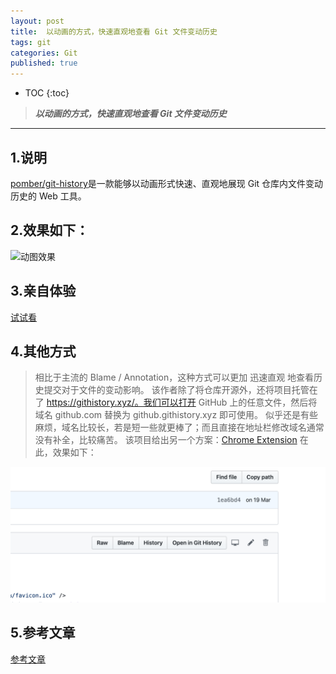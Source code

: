 ```yaml
---
layout: post
title:  以动画的方式，快速直观地查看 Git 文件变动历史
tags: git 
categories: Git
published: true
---
```


* TOC 
{:toc}

>***以动画的方式，快速直观地查看 Git 文件变动历史***

---
## 1.说明
[pomber/git-history](https://github.com/pomber/git-history)是一款能够以动画形式快速、直观地展现 Git 仓库内文件变动历史的 Web 工具。

## 2.效果如下：

![动图效果](/static/img/git.gif)

## 3.亲自体验

 [试试看](https://github.githistory.xyz/babel/babel/blob/master/packages/babel-core/test/browserify.js)

## 4.其他方式
>相比于主流的 Blame / Annotation，这种方式可以更加 迅速直观 地查看历史提交对于文件的变动影响。
该作者除了将仓库开源外，还将项目托管在了 https://githistory.xyz/。我们可以打开 GitHub 上的任意文件，然后将域名 github.com 替换为 github.githistory.xyz 即可使用。
似乎还是有些麻烦，域名比较长，若是短一些就更棒了；而且直接在地址栏修改域名通常没有补全，比较痛苦。
该项目给出另一个方案：[Chrome Extension](https://chrome.google.com/webstore/detail/git-history-browser-exten/laghnmifffncfonaoffcndocllegejnf) 在此，效果如下：

![效果](/static/img/git_2.png)

## 5.参考文章

[参考文章](https://learnku.com/articles/23986)




